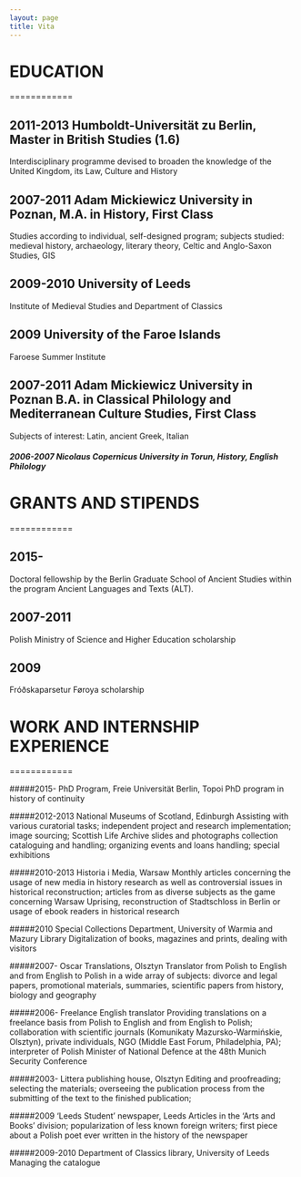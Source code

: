 ```yaml
---
layout: page
title: Vita
---
```


# EDUCATION
============

## 2011-2013	Humboldt-Universität zu Berlin, Master in British Studies (1.6)
Interdisciplinary programme devised to broaden the knowledge of the United Kingdom, its Law, Culture and History

## 2007-2011	Adam Mickiewicz University in Poznan, M.A. in History, First Class
Studies according to individual, self-designed program; subjects studied: medieval history, archaeology, literary theory, Celtic and Anglo-Saxon Studies, GIS

## 2009-2010	University of Leeds
Institute of Medieval Studies and Department of Classics

## 2009	University of the Faroe Islands
Faroese Summer Institute

## 2007-2011	Adam Mickiewicz University in Poznan B.A. in Classical Philology and Mediterranean Culture Studies, First Class
Subjects of interest: Latin, ancient Greek, Italian

##### 2006-2007	Nicolaus Copernicus University in Torun, History, English Philology

# GRANTS AND STIPENDS
============
## 2015-
Doctoral fellowship by the Berlin Graduate School of Ancient Studies within the program Ancient Languages and Texts (ALT).

## 2007-2011
Polish Ministry of Science and Higher Education scholarship

## 2009
Fróðskaparsetur Føroya scholarship

# WORK AND INTERNSHIP EXPERIENCE
============

#####2015-		PhD Program, Freie Universität Berlin, Topoi
PhD program in history of continuity

#####2012-2013	National Museums of Scotland, Edinburgh
Assisting with various curatorial tasks; independent project and research implementation; image sourcing; Scottish Life Archive slides and photographs collection cataloguing and handling; organizing events and loans handling; special exhibitions

#####2010-2013	Historia i Media, Warsaw
Monthly articles concerning the usage of new media in history research as well as controversial issues in historical reconstruction; articles from as diverse subjects as the game concerning Warsaw Uprising, reconstruction of Stadtschloss in Berlin or usage of ebook readers in historical research

#####2010	Special Collections Department, University of Warmia and Mazury Library
Digitalization of books, magazines and prints, dealing with visitors

#####2007-	Oscar Translations, Olsztyn
Translator from Polish to English and from English to Polish in a wide array of subjects: divorce and legal papers, promotional materials, summaries, scientific papers from history, biology and geography

#####2006-	Freelance English translator
Providing translations on a freelance basis from Polish to English and from English to Polish; collaboration with scientific journals (Komunikaty Mazursko-Warmińskie, Olsztyn), private individuals, NGO (Middle East Forum, Philadelphia, PA); interpreter of Polish Minister of National Defence at the 48th Munich Security Conference

#####2003-	Littera publishing house, Olsztyn
Editing and proofreading; selecting the materials; overseeing the publication process from the submitting of the text to the finished publication;

#####2009 ‘Leeds Student’ newspaper, Leeds
Articles in the ‘Arts and Books’ division; popularization of less known foreign writers; first piece about a Polish poet ever written in the history of the newspaper

#####2009-2010	Department of Classics library, University of Leeds
Managing the catalogue
